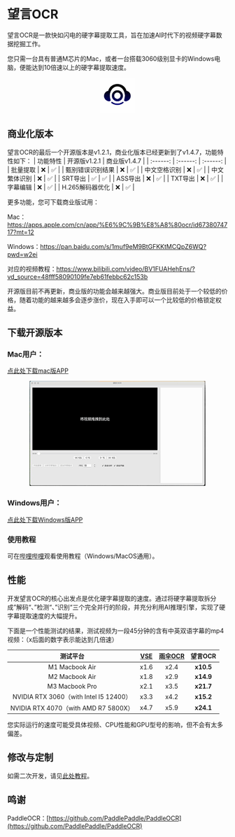 <!-- 简体中文 | [English](README.en.md) -->


# 望言OCR

望言OCR是一款快如闪电的硬字幕提取工具，旨在加速AI时代下的视频硬字幕数据挖掘工作。

您只需一台具有普通M芯片的Mac，或者一台搭载3060级别显卡的Windows电脑，便能达到10倍速以上的硬字幕提取速度。

<div align="center">
  <img src="docs/AppIcon_256pt.png" style="max-height: 80px;max-width: 80px;">
</div>

## 商业化版本
望言OCR的最后一个开源版本是v1.2.1，商业化版本已经更新到了v1.4.7，功能特性如下：
| 功能特性 | 开源版v1.2.1 | 商业版v1.4.7 |
| :------: | :------: | :------:  | 
| 批量提取 | ❌ | ✅  |
| 甄别错误识别结果 | ❌ | ✅  |
| 中文空格识别 | ❌ | ✅  |
| 中文繁体识别 | ❌ | ✅  |
| SRT导出 | ✅ | ✅  |
| ASS导出 | ❌ | ✅  |
| TXT导出 | ❌ | ✅  |
| 字幕编辑 | ❌ | ✅  |
| H.265解码器优化 | ❌ | ✅  |

更多功能，您可下载商业版试用：

Mac：https://apps.apple.com/cn/app/%E6%9C%9B%E8%A8%80ocr/id6738074717?mt=12

Windows：https://pan.baidu.com/s/1muf9eM9BtGFKKtMCQpZ6WQ?pwd=w2ei

对应的视频教程：https://www.bilibili.com/video/BV1FUAHehEns/?vd_source=48fff58090109fe7eb61febbc62c153b

开源版目前不再更新，商业版的功能会越来越强大。商业版目前处于一个较低的价格，随着功能的越来越多会逐步涨价，现在入手即可以一个比较低的价格锁定权益。




## 下载开源版本
### Mac用户：
[点此处下载mac版APP](https://github.com/nhjydywd/SubtitleOCR/releases/tag/1.2.1)

<div style="text-align: center;">
  <img src="docs/mac_demo.gif" style="max-height: 300px;">
</div>

### Windows用户：
[点此处下载Windows版APP](https://github.com/nhjydywd/SubtitleOCR/releases/tag/1.2.1)


### 使用教程
可在[哔哩哔哩](https://www.bilibili.com/video/BV1yn62YjE76/?spm_id_from=333.1387.homepage.video_card.click)观看使用教程（Windows/MacOS通用）。

## 性能
开发望言OCR的核心出发点是优化硬字幕提取的速度。通过将硬字幕提取拆分成”解码“、”检测“、”识别“三个完全并行的阶段，并充分利用AI推理引擎，实现了硬字幕提取速度的大幅提升。

下面是一个性能测试的结果，测试视频为一段45分钟的含有中英双语字幕的mp4视频：（x后面的数字表示能达到几倍速）

| 测试平台 | [VSE](https://github.com/YaoFANGUK/video-subtitle-extractor) | [雨伞OCR](https://apps.apple.com/cn/app/%E9%9B%A8%E4%BC%9E%E8%A7%86%E9%A2%91%E5%AD%97%E5%B9%95%E6%8F%90%E5%8F%96-%E9%9F%B3%E9%A2%91-%E5%BD%95%E9%9F%B3-%E8%A7%86%E9%A2%91%E8%BD%AC%E6%96%87%E5%AD%97%E7%A1%AC%E5%AD%97%E5%B9%95%E6%8F%90%E5%8F%96/id1639976304?mt=12) | **望言OCR** |
| :------: | :------: | :------:  | :------: |
| M1 Macbook Air | x1.6 | x2.4  | **x10.5** |
| M2 Macbook Air | x1.8 | x2.9  | **x14.9** |
| M3 Macbook Pro | x2.1 | x3.5  | **x21.7** |
| NVIDIA RTX 3060（with Intel I5 12400） | x3.3 | x4.2  | **x15.2** |
| NVIDIA RTX 4070（with AMD R7 5800X） | x4.7 | x5.9  | **x24.1** |

您实际运行的速度可能受具体视频、CPU性能和GPU型号的影响，但不会有太多偏差。



## 修改与定制
如需二次开发，请见[此处教程](custom.md)。


## 鸣谢
PaddleOCR：[https://github.com/PaddlePaddle/PaddleOCR](https://github.com/PaddlePaddle/PaddleOCR)
